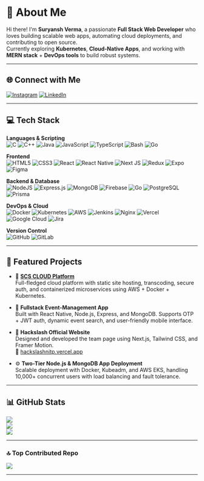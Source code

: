 # 💫 About Me
Hi there! I'm **Suryansh Verma**, a passionate **Full Stack Web Developer** who loves building scalable web apps, automating cloud deployments, and contributing to open source.  
Currently exploring **Kubernetes**, **Cloud-Native Apps**, and working with **MERN stack** + **DevOps tools** to build robust systems.

---

## 🌐 Connect with Me
[![Instagram](https://img.shields.io/badge/Instagram-%23E4405F.svg?logo=Instagram&logoColor=white)](https://instagram.com/suryanshverma_1)
[![LinkedIn](https://img.shields.io/badge/LinkedIn-%230077B5.svg?logo=linkedin&logoColor=white)](https://linkedin.com/in/suryansh-verma-54a88528a)

---

## 💻 Tech Stack

**Languages & Scripting**  
![C](https://img.shields.io/badge/c-%2300599C.svg?style=for-the-badge&logo=c&logoColor=white)
![C++](https://img.shields.io/badge/c++-%2300599C.svg?style=for-the-badge&logo=c%2B%2B&logoColor=white)
![Java](https://img.shields.io/badge/java-%23ED8B00.svg?style=for-the-badge&logo=openjdk&logoColor=white)
![JavaScript](https://img.shields.io/badge/javascript-%23323330.svg?style=for-the-badge&logo=javascript&logoColor=%23F7DF1E)
![TypeScript](https://img.shields.io/badge/typescript-%23007ACC.svg?style=for-the-badge&logo=typescript&logoColor=white)
![Bash](https://img.shields.io/badge/bash_script-%23121011.svg?style=for-the-badge&logo=gnu-bash&logoColor=white)
![Go](https://img.shields.io/badge/go-%2300ADD8.svg?style=for-the-badge&logo=go&logoColor=white)

**Frontend**  
![HTML5](https://img.shields.io/badge/html5-%23E34F26.svg?style=for-the-badge&logo=html5&logoColor=white)
![CSS3](https://img.shields.io/badge/css3-%231572B6.svg?style=for-the-badge&logo=css3&logoColor=white)
![React](https://img.shields.io/badge/react-%2320232a.svg?style=for-the-badge&logo=react&logoColor=%2361DAFB)
![React Native](https://img.shields.io/badge/react_native-%2320232a.svg?style=for-the-badge&logo=react&logoColor=%2361DAFB)
![Next JS](https://img.shields.io/badge/Next-black?style=for-the-badge&logo=next.js&logoColor=white)
![Redux](https://img.shields.io/badge/redux-%23593d88.svg?style=for-the-badge&logo=redux&logoColor=white)
![Expo](https://img.shields.io/badge/expo-1C1E24?style=for-the-badge&logo=expo&logoColor=#D04A37)
![Figma](https://img.shields.io/badge/figma-%23F24E1E.svg?style=for-the-badge&logo=figma&logoColor=white)

**Backend & Database**  
![NodeJS](https://img.shields.io/badge/node.js-6DA55F?style=for-the-badge&logo=node.js&logoColor=white)
![Express.js](https://img.shields.io/badge/express.js-%23404d59.svg?style=for-the-badge&logo=express&logoColor=%2361DAFB)
![MongoDB](https://img.shields.io/badge/MongoDB-%234ea94b.svg?style=for-the-badge&logo=mongodb&logoColor=white)
![Firebase](https://img.shields.io/badge/firebase-%23039BE5.svg?style=for-the-badge&logo=firebase)
![Go](https://img.shields.io/badge/go-%2300ADD8.svg?style=for-the-badge&logo=go&logoColor=white)
![PostgreSQL](https://img.shields.io/badge/postgresql-%23316192.svg?style=for-the-badge&logo=postgresql&logoColor=white)
![Prisma](https://img.shields.io/badge/prisma-2D3748?style=for-the-badge&logo=prisma&logoColor=white)


**DevOps & Cloud**  
![Docker](https://img.shields.io/badge/docker-%230db7ed.svg?style=for-the-badge&logo=docker&logoColor=white)
![Kubernetes](https://img.shields.io/badge/kubernetes-%23326ce5.svg?style=for-the-badge&logo=kubernetes&logoColor=white)
![AWS](https://img.shields.io/badge/AWS-%23FF9900.svg?style=for-the-badge&logo=amazon-aws&logoColor=white)
![Jenkins](https://img.shields.io/badge/jenkins-%232C5263.svg?style=for-the-badge&logo=jenkins&logoColor=white)
![Nginx](https://img.shields.io/badge/nginx-%23009639.svg?style=for-the-badge&logo=nginx&logoColor=white)
![Vercel](https://img.shields.io/badge/vercel-%23000000.svg?style=for-the-badge&logo=vercel&logoColor=white)
![Google Cloud](https://img.shields.io/badge/google%20cloud-%234285F4.svg?style=for-the-badge&logo=google-cloud&logoColor=white)
![Jira](https://img.shields.io/badge/jira-%230A0FFF.svg?style=for-the-badge&logo=jira&logoColor=white)


**Version Control**  
![GitHub](https://img.shields.io/badge/github-%23121011.svg?style=for-the-badge&logo=github&logoColor=white)
![GitLab](https://img.shields.io/badge/gitlab-%23FC6D26.svg?style=for-the-badge&logo=gitlab&logoColor=white)


---

## 📌 Featured Projects

- 🚀 **[SCS CLOUD Platform](https://github.com/suryanshvermaa/scsCloud.git)**  
  Full-fledged cloud platform with static site hosting, transcoding, secure auth, and containerized microservices using AWS + Docker + Kubernetes.

- 📱 **Fullstack Event-Management App**  
  Built with React Native, Node.js, Express, and MongoDB. Supports OTP + JWT auth, dynamic event search, and user-friendly mobile interface.

- 🧠 **Hackslash Official Website**  
  Designed and developed the team page using Next.js, Tailwind CSS, and Framer Motion.  
  🔗 [hackslashnitp.vercel.app](https://hackslashnitp.vercel.app)

- ⚙️ **Two-Tier Node.js & MongoDB App Deployment**  
  Scalable deployment with Docker, Kubeadm, and AWS EKS, handling 10,000+ concurrent users with load balancing and fault tolerance.

---

## 📊 GitHub Stats
![](https://github-readme-stats.vercel.app/api?username=suryanshvermaa&theme=dark&hide_border=false&include_all_commits=false&count_private=true)<br/>
![](https://github-readme-streak-stats.herokuapp.com/?user=suryanshvermaa&theme=dark&hide_border=false)<br/>
![](https://github-readme-stats.vercel.app/api/top-langs/?username=suryanshvermaa&theme=dark&hide_border=false&include_all_commits=false&count_private=true&layout=compact)

---

### 🔝 Top Contributed Repo
![](https://github-contributor-stats.vercel.app/api?username=suryanshvermaa&limit=5&theme=dark&combine_all_yearly_contributions=true)

---

<!-- Proudly created with GPRM ( https://gprm.itsvg.in ) -->
